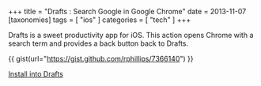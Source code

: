 +++
title = "Drafts : Search Google in Google Chrome"
date = 2013-11-07
[taxonomies]
tags = [ "ios" ] 
categories = [ "tech" ]
+++

Drafts is a sweet productivity app for iOS. This action opens Chrome
with a search term and provides a back button back to Drafts.
 
{{ gist(url="https://gist.github.com/rphillips/7366140") }}

[Install into Drafts](drafts://x-callback-url/import_action?type=URL&name=Search%20in%20Chrome&url=googlechrome-x-callback%3A%2F%2Fx-callback-url%2Fopen%2F%3Furl%3Dhttp%253a%252f%252fwww.google.com%252f%2523q%253d%5B%5Bdraft%5D%5D%26x-source%3DDrafts%26x-success%3Ddrafts%253a%252f%252f%26create-new-tab)
